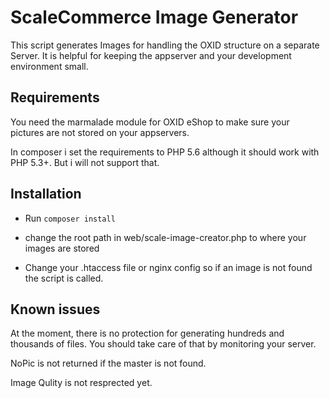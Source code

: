 ScaleCommerce Image Generator
=============================

This script generates Images for handling the OXID structure on a separate Server.
It is helpful for keeping the appserver and your development environment small.

Requirements
------------
You need the marmalade module for OXID eShop to make sure your pictures are not stored on your appservers.

In composer i set the requirements to PHP 5.6 although it should work with PHP 5.3+. But i will not support that.

Installation
------------
* Run ```composer install```

* change the root path in web/scale-image-creator.php to where your images are stored

* Change your .htaccess file or nginx config so if an image is not found the script is called.


Known issues
------------
At the moment, there is no protection for generating hundreds and thousands of files.
You should take care of that by monitoring your server.

NoPic is not returned if the master is not found.

Image Qulity is not resprected yet.